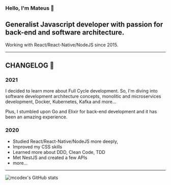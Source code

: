 ### Hello, I'm Mateus 👋

## Generalist Javascript developer with passion for back-end and software architecture.

Working with React/React-Native/NodeJS since 2015.

---

## CHANGELOG 🌱

### 2021

I decided to learn more about Full Cycle development. So, I'm diving into software development architecture concepts, monolitic and microservices development, Docker, Kubernetes, Kafka and more...  

Plus, I stumbled upon Go and Elixir for back-end development and it has been an amazing experience.

### 2020

* Studied React/React-Native/NodeJS more deeply, 
* Improved my CSS skills
* Learned more about DDD, Clean Code, TDD
* Met NestJS and created a few APIs
* more...

---

![mcodex's GitHub stats](https://github-readme-stats.vercel.app/api?username=mcodex&count_private=true&theme=dark&show_icons=true)
